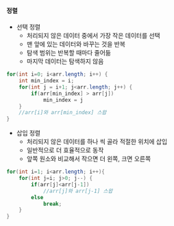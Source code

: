 #### 정렬

+ 선택 정렬
  + 처리되지 않은 데이터 중에서 가장 작은 데이터를 선택
  + 맨 앞에 있는 데이터와 바꾸는 것을 반복
  + 탐색 범위는 반복할 때마다 줄어듦
  + 마지막 데이터는 탐색하지 않음


```java
for(int i=0; i<arr.length; i++) {
    int min_index = i;
    for(int j = i+1; j<arr.length; j++) {
        if(arr[min_index] > arr[j])
            min_index = j
    }
    //arr[i]와 arr[min_index] 스왑
}
```



+ 삽입 정렬
  + 처리되지 않은 데이터를 하나 씩 골라 적절한 위치에 삽입
  + 일반적으로 더 효율적으로 동작
  + 앞쪽 원소와 비교해서 작으면 더 왼쪽, 크면 오른쪽

```java
for(int i=1; i<arr.length; i++){
    for(int j=i; j>0; j--) {
        if(arr[j]<arr[j-1])
            //arr[j]와 arr[j-1] 스왑
        else
            break;
    }
}
```

